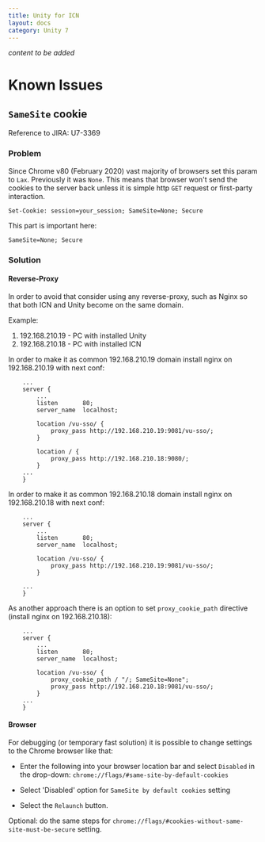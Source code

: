 ```yaml
---
title: Unity for ICN
layout: docs
category: Unity 7
---
```

*content to be added*

# Known Issues

## `SameSite` cookie

Reference to JIRA: U7-3369

### Problem

Since Chrome v80 (February 2020) vast majority of browsers set this param to `Lax`. Previously it was `None`.
This means that browser won't send the cookies to the server back unless it is simple http `GET` request or first-party interaction.

```text
Set-Cookie: session=your_session; SameSite=None; Secure 
```

This part is important here:
```text
SameSite=None; Secure 
```

### Solution

#### Reverse-Proxy

In order to avoid that consider using any reverse-proxy, such as Nginx so that both ICN and Unity become on the same domain.

Example: 
1. 192.168.210.19 - PC with installed Unity
2. 192.168.210.18 - PC with installed ICN
     
In order to make it as common 192.168.210.19 domain install nginx on 192.168.210.19 with next conf:
```text
    ...
    server {
        ...
        listen       80;
        server_name  localhost;

        location /vu-sso/ {
            proxy_pass http://192.168.210.19:9081/vu-sso/;
        }
        
        location / {
            proxy_pass http://192.168.210.18:9080/;
        }
    ...
    }    
```
In order to make it as common 192.168.210.18 domain install nginx on 192.168.210.18 with next conf:
```text
    ...
    server {
        ...
        listen       80;
        server_name  localhost;

        location /vu-sso/ {
            proxy_pass http://192.168.210.19:9081/vu-sso/;
        }
        
    ...
    }    
```

As another approach there is an option to set `proxy_cookie_path` directive (install nginx on 192.168.210.18):
```text
    ...
    server {
        ...
        listen       80;
        server_name  localhost;

        location /vu-sso/ {
            proxy_cookie_path / "/; SameSite=None";
            proxy_pass http://192.168.210.18:9081/vu-sso/;
        }
    ...
    }
```

#### Browser

For debugging (or temporary fast solution) it is possible to change settings to the Chrome browser like that:
 
- Enter the following into your browser location bar and select `Disabled` in the drop-down: 
    `chrome://flags/#same-site-by-default-cookies`
    
- Select 'Disabled' option for `SameSite by default cookies` setting

- Select the `Relaunch` button.

Optional: do the same steps for `chrome://flags/#cookies-without-same-site-must-be-secure` setting.
